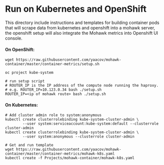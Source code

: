# Run on Kubernetes and OpenShift
This directory include instructions and templates for building container pods that will scrape data from kubernetes and openshift into a mohawk server, the openshift setup will also integrate the Mohawk metrics into Openshift UI console.

#### On OpenShift:
```
wget https://raw.githubusercontent.com/yaacov/mohawk-container/master/container-metrics/setup.sh

oc project kube-system

# run setup script
# ROUTER_IP is the IP address of the compute node running the haproxy.
# e.g. ROUTER_IP=10.123.0.34 bash ./setup.sh
ROUTER_IP=<ip of mohawk route> bash ./setup.sh
```

#### On Kubernetes:

```
# Add cluster admin role to system:anonymous
kubectl create clusterrolebinding kube-system-cluster-admin \
        --user system:serviceaccount:kube-system:default --clusterrole cluster-admin
kubectl create clusterrolebinding kube-system-cluster-admin \
        --user system:anonymous --clusterrole cluster-admin

# Get and run template
wget https://raw.githubusercontent.com/yaacov/mohawk-container/master/container-metrics/mohawk-k8s.yaml
kubectl create -f Projects/mohawk-container/mohawk-k8s.yaml

```

